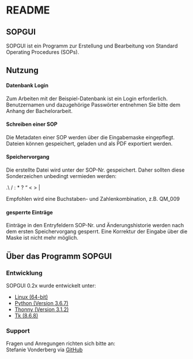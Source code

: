 # README
## SOPGUI
SOPGUI ist ein Programm zur Erstellung und Bearbeitung von Standard Operating Procedures (SOPs).

## Nutzung

#### Datenbank Login
Zum Arbeiten mit der Beispiel-Datenbank ist ein Login erforderlich. Benutzernamen und dazugehörige Passwörter entnehmen Sie bitte dem Anhang der Bachelorarbeit.

#### Schreiben einer SOP
Die Metadaten einer SOP werden über die Eingabemaske eingepflegt. Dateien können gespeichert, geladen und als PDF exportiert werden. 

#### Speichervorgang 
Die erstellte Datei wird unter der SOP-Nr. gespeichert. Daher sollten diese Sonderzeichen unbedingt vermieden werden:

.\ / : * ? “ < > |

Empfohlen wird eine Buchstaben- und Zahlenkombination, z.B. QM_009 

#### gesperrte Einträge 
Einträge in den Entryfeldern SOP-Nr. und Änderungshistorie werden nach dem ersten Speichervorgang gesperrt. Eine Korrektur der Eingabe über die Maske ist nicht mehr möglich. 

## Über das Programm SOPGUI
### Entwicklung
SOPGUI 0.2x wurde entwickelt unter: 
- [Linux (64-bit)](https://kubuntu.org/)
- [Python (Version 3.6.7)](https://www.python.org)
- [Thonny (Version 3.1.2)](https://thonny.org/)
- [Tk (8.6.8)](https://docs.python.org/3/library/tk.html)

### Support
Fragen und Anregungen richten sich bitte an:  
Stefanie Vonderberg via [GitHub](https://github.com/tollpatchy)
